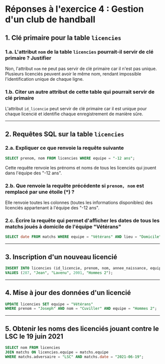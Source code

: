 # Réponses à l'exercice 4 : Gestion d'un club de handball

## 1. Clé primaire pour la table `licencies`

### 1.a. L'attribut `nom` de la table `licencies` pourrait-il servir de clé primaire ? Justifier

Non, l'attribut `nom` ne peut pas servir de clé primaire car il n'est pas unique. Plusieurs licenciés peuvent avoir le même nom, rendant impossible l'identification unique de chaque ligne.

### 1.b. Citer un autre attribut de cette table qui pourrait servir de clé primaire

L'attribut `id_licencie` peut servir de clé primaire car il est unique pour chaque licencié et identifie chaque enregistrement de manière sûre.

---

## 2. Requêtes SQL sur la table `licencies`

### 2.a. Expliquer ce que renvoie la requête suivante

```sql
SELECT prenom, nom FROM licencies WHERE equipe = "-12 ans";
```

Cette requête renvoie les prénoms et noms de tous les licenciés qui jouent dans l'équipe des "-12 ans".

### 2.b. Que renvoie la requête précédente si `prenom, nom` est remplacé par une étoile (*) ?

Elle renvoie toutes les colonnes (toutes les informations disponibles) des licenciés appartenant à l'équipe des "-12 ans".

### 2.c. Écrire la requête qui permet d'afficher les dates de tous les matchs joués à domicile de l'équipe "Vétérans"

```sql
SELECT date FROM matchs WHERE equipe = "Vétérans" AND lieu = "Domicile";
```

---

## 3. Inscription d'un nouveau licencié

```sql
INSERT INTO licencies (id_licencie, prenom, nom, annee_naissance, equipe)
VALUES (287, "Jean", "Lavenu", 2001, "Hommes 2");
```

---

## 4. Mise à jour des données d'un licencié

```sql
UPDATE licencies SET equipe = "Vétérans"
WHERE prenom = "Joseph" AND nom = "Cuviller" AND equipe = "Hommes 2";
```

---

## 5. Obtenir les noms des licenciés jouant contre le LSC le 19 juin 2021

```sql
SELECT nom FROM licencies
JOIN matchs ON licencies.equipe = matchs.equipe
WHERE matchs.adversaire = "LSC" AND matchs.date = "2021-06-19";
```
